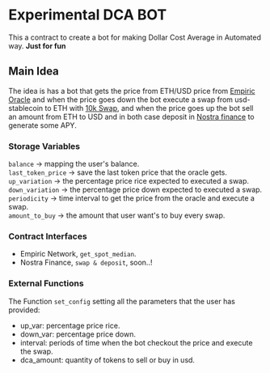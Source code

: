 # Experimental DCA BOT

This a contract to create a bot for making Dollar Cost Average in Automated way. **Just for fun**  

## Main Idea

The idea is has a bot that gets the price from ETH/USD price from [Empiric Oracle](https://empiric.network/) and when the price goes down the bot execute a swap from usd-stablecoin to ETH with [10k Swap](https://github.com/10k-swap/10k_swap-contracts), and when the price goes up the bot sell an amount from ETH to USD and in both case deposit in [Nostra finance](https://nostra.finance/) to generate some APY.

### Storage Variables

``balance`` -> mapping the user's balance.  
``last_token_price`` -> save the last token price that the oracle gets.  
``up_variation`` -> the percentage price rice expected to executed a swap.  
``down_variation`` -> the percentage price down expected to executed a swap.
``periodicity`` -> time interval to get the price from the oracle and execute a swap.  
``amount_to_buy`` -> the amount that user want's to buy every swap.

### Contract Interfaces

- Empiric Network, ``get_spot_median``.  
- Nostra Finance, ``swap & deposit``, soon..!

### External Functions

The Function `set_config` setting all the parameters that the user has provided:  

- up_var: percentage price rice.
- down_var: percentage price down.
- interval: periods of time when the bot checkout the price and execute the swap.
- dca_amount: quantity of tokens to sell or buy in usd.

